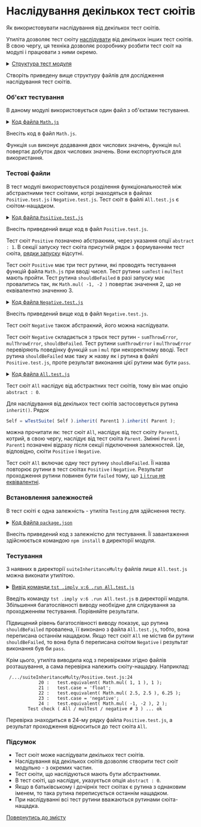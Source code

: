 # Наслідування декількох тест сюітів

Як використовувати наслідування від декількох тест сюітів.

Утиліта дозволяє тест сюіту [наслідувати](SuiteInheritance.md) від декількох інших тест сюітів. В свою чергу, ця техніка дозволяє розробнику розбити тест сюіт на модулі і працювати з ними окремо.

<details>
  <summary><u>Структура тест модуля</u></summary>

```
suiteInheritanceMulty
        ├── Math.js
        ├── All.test.js
        ├── Negative.test.js
        ├── Positive.test.js
        └── package.json
```

</details>

Створіть приведену вище структуру файлів для дослідження наслідування тест сюітів.

### Об'єкт тестування

В даному модулі використовується один файл з об'єктами тестування.

<details>
    <summary><u>Код файла <code>Math.js</code></u></summary>

```js    
module.exports.sum = function( a, b )
{
  return Number( a ) + Number( b );
};

module.exports.mul = function( a, b )
{
  return Number( a ) * Number( b );
};
```

</details>

Внесіть код в файл `Math.js`.

Функція `sum` виконує додавання двох числових значень, функція `mul` повертає добуток двох числових значень. Вони експортуються для використання.

### Тестові файли

В тест модулі використовується розділення функціональностей між абстрактними тест сюітами, котрі знаходяться в файлах `Positive.test.js` i `Negative.test.js`. Тест сюіт в файлі `All.test.js` є сюітом-нащадком.


<details>
    <summary><u>Код файла <code>Positive.test.js</code></u></summary>

```js    
let Math = require( './Math.js' );

//

function sumTest( test )
{
  test.case = 'integer';
  test.equivalent( Math.sum( 1, 1 ), 2 );
  test.case = 'float';
  test.equivalent( Math.sum( 1.01, 2.21 ), 3.22 );
  test.case = 'negative';
  test.equivalent( Math.sum( -1, -2 ), -3 );
}

//

function mulTest( test )
{
  test.case = 'integer';
  test.equivalent( Math.mul( 1, 1 ), 1 );
  test.case = 'float';
  test.equivalent( Math.mul( 2.5, 2.5 ), 6.25 );
  test.case = 'negative';
  test.equivalent( Math.mul( -1, -2 ), 2 );
}

//

function shouldBeFailed( test )
{
  test.equivalent( Math.mul( -1, -2 ), 3 );
}

//

var Self =
{
  name : 'Positive',
  abstract : 1,
  tests :
  {
    sumTest,
    mulTest,
    shouldBeFailed,
  }
}

//

Self = wTestSuite( Self );
```

</details>

Внесіть приведений вище код в файл `Positive.test.js`.

Тест сюіт `Positive` позначено абстракним, через указання опції `abstract : 1`.
В секції запуску тест сюіта присутній рядок з формуванням тест сюіта, [рядки запуску](HelloWorld.md) відсутні.

Тест сюіт `Positive` має три тест рутини, які проводять тестування функцій файла `Math.js` при вводі чисел. Тест рутини `sumTest` i `mulTest` мають пройти. Тест рутина `shouldBeFailed` в разі запуску має провалитись так, як `Math.mul( -1, -2 )` повертає значення 2, що не еквівалентно значенню 3.

<details>
    <summary><u>Код файла <code>Negative.test.js</code></u></summary>

```js    
let Math = require( './Math.js' );

//

function sumThrowError( test )
{
  test.shouldThrowError( () => Math.sum( a, 1 ) );
}

//

function mulThrowError( test )
{
  test.shouldThrowError( () => Math.mul( a, 1 ) );
}

//

function shouldBeFailed( test )
{
  test.notEquivalent( Math.mul( -1, -2 ), 3 );
}

//

var Self =
{
  name : 'Negative',
  abstract : 0,
  tests :
  {
    sumThrowError,
    mulThrowError,
    shouldBeFailed,
  }
}

//

Self = wTestSuite( Self );
```

</details>

Внесіть приведений вище код в файл `Negative.test.js`.

Тест сюіт `Negative` також абстракний, його можна наслідувати.

Тест сюіт `Negative` складається з трьох тест рутин - `sumThrowError`, `mulThrowError`, `shouldBeFailed`. Тест рутини `sumThrowError` i `mulThrowError` перевіряють поведінку функцій `sum` i `mul` при некоректному вводі. Тест рутина `shouldBeFailed` має таку ж назву як і рутина в файлі `Positive.test.js`, проте результат виконання цієї рутини має бути `pass`.

<details>
    <summary><u>Код файла <code>All.test.js</code></u></summary>

```js    
let _ = require( 'wTesting' );
require( './Positive.test.js' );
require( './Negative.test.js' );

//

let Parent = wTests[ 'Positive' ];
let Parent1 = wTests[ 'Negative' ];

//

function shouldBeFailed( test )
{
  test.il( 1, true );
}

var Self =
{
  name : 'All',
  abstract : 0,
  tests :
  {
    shouldBeFailed,
  }
}

//

Self = wTestSuite( Self ).inherit( Parent ).inherit( Parent1 );
if( typeof module !== 'undefined' && !module.parent )
wTester.test( Self.name );
```

</details>

Тест сюіт `All` наслідує від абстрактних тест сюітів, тому він має опцію `abstract : 0`.

Для наслідування від декількох тест сюітів застосовується рутина `inherit()`. Рядок

```js
Self = wTestSuite( Self ).inherit( Parent1 ).inherit( Parent );
```

можна прочитати як: тест сюіт `All`, наслідує від тест сюіту `Parent1`, котрий, в свою чергу, наслідує від тест сюіта `Parent`. Змінні `Parent` i `Parent1` позначені відразу після секції підключення залежностей. Це, відповідно, сюіти `Positive` i `Negative`.

Тест сюіт `All` включає одну тест рутину `shouldBeFailed`. Її назва повторює рутини в тест сюітах `Positive` i `Negative`. Результат проходження рутини повинен бути `failed` тому, що [`1` i `true` не еквівалентні](../concepts/TestCheck.md).

### Встановлення залежностей

В тест сюіті є одна залежність - утиліта `Testing` для здійснення тесту.

<details>
    <summary><u>Код файла <code>package.json</code></u></summary>

```json    
{
  "dependencies": {
    "wTesting": ""
  }
}
```

</details>

Внесіть приведений код з залежністю для тестування. Її завантаження здійснюється командою `npm install` в директорії модуля.

### Тестування

З наявних в директорії `suiteInheritanceMulty` файлів лише `All.test.js` можна виконати утилітою.

<details>
  <summary><u>Вивід команди <code>tst .imply v:6 .run All.test.js</code></u></summary>

```
[user@user ~]$ tst .imply v:6 .run All.test.js
Includes tests from : /.../suiteInheritanceMulty

Tester Settings :
{
  scenario : test,
  sanitareTime : 2000,
  fails : null,
  beeping : true,
  coloring : 1,
  timing : 1,
  rapidity : 3,
  routine : null,
  importanceOfNegative : null,
  routineTimeOut : null,
  concurrent : null,
  verbosity : 5,
  silencing : null,
  shoulding : null,
  accuracy : null
}

  Launching several ( 1 ) test suites ..
  /.../suiteInheritanceMulty/All.test.js:29 - enabled
  1 test suite

    Running test suite ( All ) ..
    at  /.../suiteInheritanceMulty/All.test.js:29

      Running test routine ( shouldBeFailed ) ..

        - got :
          1
        - expected :
          true
        - difference :
          *

        /.../suiteInheritanceMulty/All.test.js:14
            10 : //
            11 :
            12 : function shouldBeFailed( test )
            13 : {
            14 :   test.il( 1, true );  
        Test check ( All / shouldBeFailed /  # 1 ) ... failed

      Failed test routine ( All / shouldBeFailed ) in 0.088s
      Running test routine ( sumThrowError ) ..

         = Message
        a is not defined

         = Condensed calls stack
            at Proxy.test.shouldThrowError (/.../suiteInheritanceMulty/Negative.test.js:7:42)
            ...

         = Catches stack
            caught at Proxy.exceptionReport @ /usr/lib/node_modules/wTesting/proto/dwtools/atop/tester/l5/Routine.s:2560

         = Source code from /.../suiteInheritanceMulty/Negative.test.js:7
            6 : {
            7 :   test.shouldThrowError( () => Math.sum( a, 1 ) );
            8 : }

        Error throwen synchronously



        /.../suiteInheritanceMulty/Negative.test.js:7
            7 :   test.shouldThrowError( () => Math.sum( a, 1 ) );
            8 : }
            9 :
            10 : //
            11 :   
        Test check ( All / sumThrowError /  # 1 ) : error thrown synchronously as expected ... ok

      Passed test routine ( All / sumThrowError ) in 0.078s
      Running test routine ( mulThrowError ) ..

         = Message
        a is not defined

         = Condensed calls stack
            at Proxy.test.shouldThrowError (/.../suiteInheritanceMulty/Negative.test.js:14:42)
            ...

         = Catches stack
            caught at Proxy.exceptionReport @ /usr/lib/node_modules/wTesting/proto/dwtools/atop/tester/l5/Routine.s:2560

         = Source code from /.../suiteInheritanceMulty/Negative.test.js:14
            13 : {
            14 :   test.shouldThrowError( () => Math.mul( a, 1 ) );
            15 : }

        Error throwen synchronously



        /.../suiteInheritanceMulty/Negative.test.js:14
            14 :   test.shouldThrowError( () => Math.mul( a, 1 ) );
            15 : }
            16 :
            17 : //
            18 :   
        Test check ( All / mulThrowError /  # 1 ) : error thrown synchronously as expected ... ok

      Passed test routine ( All / mulThrowError ) in 0.077s
      Running test routine ( sumTest ) ..


        /.../suiteInheritanceMulty/Positive.test.js:8
            4 :
            5 : function sumTest( test )
            6 : {
            7 :   test.case = 'integer';
            8 :   test.equivalent( Math.sum( 1, 1 ), 2 );  
        Test check ( All / sumTest / integer # 1 ) ... ok



        /.../suiteInheritanceMulty/Positive.test.js:10
            6 : {
            7 :   test.case = 'integer';
            8 :   test.equivalent( Math.sum( 1, 1 ), 2 );
            9 :   test.case = 'float';
            10 :   test.equivalent( Math.sum( 1.01, 2.21 ), 3.22 );  
        Test check ( All / sumTest / float # 2 ) ... ok



        /.../suiteInheritanceMulty/Positive.test.js:12
            8 :   test.equivalent( Math.sum( 1, 1 ), 2 );
            9 :   test.case = 'float';
            10 :   test.equivalent( Math.sum( 1.01, 2.21 ), 3.22 );
            11 :   test.case = 'negative';
            12 :   test.equivalent( Math.sum( -1, -2 ), -3 );  
        Test check ( All / sumTest / negative # 3 ) ... ok

      Passed test routine ( All / sumTest ) in 0.089s
      Running test routine ( mulTest ) ..


        /.../suiteInheritanceMulty/Positive.test.js:20
            16 :
            17 : function mulTest( test )
            18 : {
            19 :   test.case = 'integer';
            20 :   test.equivalent( Math.mul( 1, 1 ), 1 );  
        Test check ( All / mulTest / integer # 1 ) ... ok



        /.../suiteInheritanceMulty/Positive.test.js:22
            18 : {
            19 :   test.case = 'integer';
            20 :   test.equivalent( Math.mul( 1, 1 ), 1 );
            21 :   test.case = 'float';
            22 :   test.equivalent( Math.mul( 2.5, 2.5 ), 6.25 );  
        Test check ( All / mulTest / float # 2 ) ... ok



        /.../suiteInheritanceMulty/Positive.test.js:24
            20 :   test.equivalent( Math.mul( 1, 1 ), 1 );
            21 :   test.case = 'float';
            22 :   test.equivalent( Math.mul( 2.5, 2.5 ), 6.25 );
            23 :   test.case = 'negative';
            24 :   test.equivalent( Math.mul( -1, -2 ), 2 );  
        Test check ( All / mulTest / negative # 3 ) ... ok

      Passed test routine ( All / mulTest ) in 0.089s

    Passed test checks 8 / 9
    Passed test cases 6 / 6
    Passed test routines 4 / 5
    Test suite ( All ) ... in 0.610s ... failed



  ExitCode : -1
  Passed test checks 8 / 9
  Passed test cases 6 / 6
  Passed test routines 4 / 5
  Passed test suites 0 / 1
  Testing ... in 0.699s ... failed
```

</details>

Введіть команду `tst .imply v:6 .run All.test.js` в директорії модуля. Збільшення багатослівності виводу необхідне для слідкування за проходженням тестування. Порівняйте результати.

Підвищений рівень багатослівності виводу показує, що рутина `shouldBeFailed` провалена, її виконано з файла `All.test.js`, тобто, вона переписана останнім нащадком. Якщо тест сюіт `All` не містив би рутини `shouldBeFailed`, то вона була б переписана сюітом `Negative` і результат виконання був би `pass`.

Крім цього, утиліта виводила код з перевірками згідно файлів розташування, а сама перевірка належить сюіту-нащадку. Наприклад:

```
 /.../suiteInheritanceMulty/Positive.test.js:24
            20 :   test.equivalent( Math.mul( 1, 1 ), 1 );
            21 :   test.case = 'float';
            22 :   test.equivalent( Math.mul( 2.5, 2.5 ), 6.25 );
            23 :   test.case = 'negative';
            24 :   test.equivalent( Math.mul( -1, -2 ), 2 );  
        Test check ( All / mulTest / negative # 3 ) ... ok
```

Перевірка знаходиться в 24-му рядку файла `Positive.test.js`, а результат проходження відноситься до тест сюіта `All`.

### Підсумок

- Тест сюіт може наслідувати декількох тест сюітів.
- Наслідування від декількох сюітів дозволяє створити тест сюіт модульно - з окремих частин.
- Тест сюіти, що наслідуються мають бути абстрактними.
- В тест сюіті, що наслідує, указується опція `abstract : 0`.
- Якщо в батьківському і дочірніх тест сюітах є рутина з однаковим іменем, то така рутина переписується останнім нащадком.
- При наслідуванні всі тест рутини вважаються рутинами сюіта-нащадка.

[Повернутись до змісту](../README.md#tutorials)
